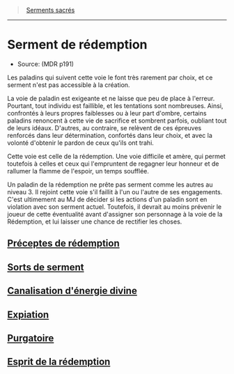 ﻿---
!SubClassItem
Id: paladin_redemption_hd.md#serment-de-rédemption
RootId: paladin_redemption_hd.md
ParentLink: paladin_hd.md#serments-sacrés
Name: Serment de rédemption
ParentName: Serments sacrés
NameLevel: 1
Source: (MDR p191)
Attributes: {}
---
>  [Serments sacrés](hd_paladin_serments_sacres.md)

---


# Serment de rédemption

- Source: (MDR p191)

Les paladins qui suivent cette voie le font très rarement par choix, et ce serment n'est pas accessible à la création.

La voie de paladin est exigeante et ne laisse que peu de place à l'erreur. Pourtant, tout individu est faillible, et les tentations sont nombreuses. Ainsi, confrontés à leurs propres faiblesses ou à leur part d'ombre, certains paladins renoncent à cette vie de sacrifice et sombrent parfois, oubliant tout de leurs idéaux. D'autres, au contraire, se relèvent de ces épreuves renforcés dans leur détermination, confortés dans leur choix, et avec la volonté d'obtenir le pardon de ceux qu'ils ont trahi.

Cette voie est celle de la rédemption. Une voie difficile et amère, qui permet toutefois à celles et ceux qui l'empruntent de regagner leur honneur et de rallumer la flamme de l'espoir, un temps soufflée.

Un paladin de la rédemption ne prête pas serment comme les autres au niveau 3. Il rejoint cette voie s'il faillit à l'un ou l'autre de ses engagements. C'est ultimement au MJ de décider si les actions d'un paladin sont en violation avec son serment actuel. Toutefois, il devrait au moins prévenir le joueur de cette éventualité avant d'assigner son personnage à la voie de la Rédemption, et lui laisser une chance de rectifier les choses.



## [Préceptes de rédemption](hd_paladin_redemption_preceptes_de_redemption.md)



## [Sorts de serment](hd_paladin_redemption_sorts_de_serment.md)



## [Canalisation d'énergie divine](hd_paladin_redemption_canalisation_denergie_divine.md)



## [Expiation](hd_paladin_redemption_expiation.md)



## [Purgatoire](hd_paladin_redemption_purgatoire.md)



## [Esprit de la rédemption](hd_paladin_redemption_esprit_de_la_redemption.md)

